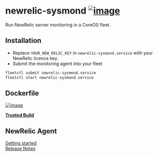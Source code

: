 # newrelic-sysmond [![image](https://badge.imagelayers.io/johanneswuerbach/newrelic-sysmond.svg)](https://imagelayers.io/?images=johanneswuerbach%2Fnewrelic-sysmond:latest)

Run NewRelic server monitoring in a CoreOS fleet.

## Installation
* Replace `YOUR_NEW_RELIC_KEY` in `newrelic-sysmond.service` with your NewRelic licence key.
* Submit the monitoring agent into your fleet

```bash
fleetctl submit newrelic-sysmond.service
fleetctl start newrelic-sysmond.service
```

## Dockerfile

[![image](https://d207aa93qlcgug.cloudfront.net/img/icons/framed-icon-checked-repository.svg)](https://registry.hub.docker.com/u/johanneswuerbach/newrelic-sysmond/)

[**Trusted Build**](https://registry.hub.docker.com/u/johanneswuerbach/newrelic-sysmond/)

## NewRelic Agent

[Getting started](https://docs.newrelic.com/docs/server/new-relic-servers)  
[Release Notes](https://docs.newrelic.com/docs/releases/linux_server/)
